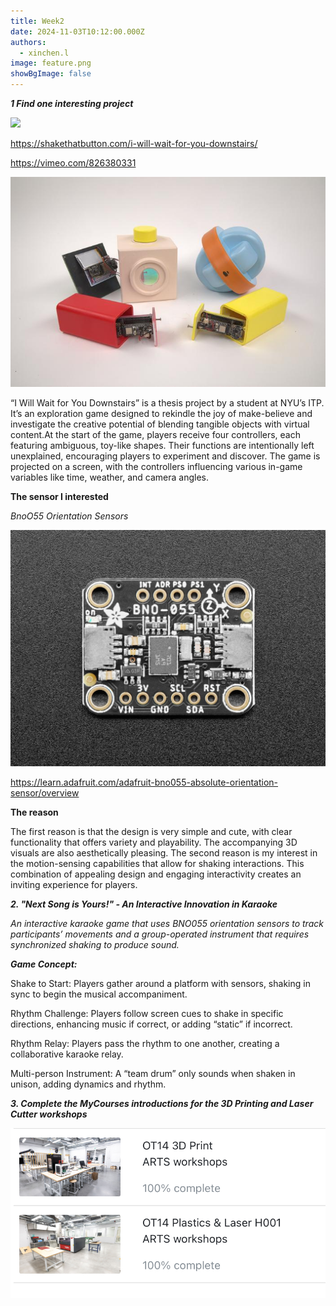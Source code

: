 ```yaml
---
title: Week2
date: 2024-11-03T10:12:00.000Z
authors:
  - xinchen.l
image: feature.png
showBgImage: false
---
```

***1 Find one interesting project***

![](feature.png)

<https://shakethatbutton.com/i-will-wait-for-you-downstairs/>

[](https://shakethatbutton.com/i-will-wait-for-you-downstairs/)<https://vimeo.com/826380331>

[](https://vimeo.com/826380331)

![](2v3a8796.jpg)



[](https://shakethatbutton.com/i-will-wait-for-you-downstairs/)“I Will Wait for You Downstairs” is a thesis project by a student at NYU’s ITP. It’s an exploration game designed to rekindle the joy of make-believe and investigate the creative potential of blending tangible objects with virtual content.At the start of the game, players receive four controllers, each featuring ambiguous, toy-like shapes. Their functions are intentionally left unexplained, encouraging players to experiment and discover. The game is projected on a screen, with the controllers influencing various in-game variables like time, weather, and camera angles.

**The sensor I interested** 

*BnoO55 Orientation Sensors*

![](sensors_bno055_stemma_top.jpg)

<https://learn.adafruit.com/adafruit-bno055-absolute-orientation-sensor/overview>

[](https://learn.adafruit.com/adafruit-bno055-absolute-orientation-sensor/overview)**The reason**

The first reason is that the design is very simple and cute, with clear functionality that offers variety and playability. The accompanying 3D visuals are also aesthetically pleasing. The second reason is my interest in the motion-sensing capabilities that allow for shaking interactions. This combination of appealing design and engaging interactivity creates an inviting experience for players.

***2. "Next Song is Yours!" - An Interactive Innovation in Karaoke***

*An interactive karaoke game that uses BNO055 orientation sensors to track participants’ movements and a group-operated instrument that requires synchronized shaking to produce sound.*

***Game Concept:***

Shake to Start: Players gather around a platform with sensors, shaking in sync to begin the musical accompaniment.

Rhythm Challenge: Players follow screen cues to shake in specific directions, enhancing music if correct, or adding “static” if incorrect.

Rhythm Relay: Players pass the rhythm to one another, creating a collaborative karaoke relay.

Multi-person Instrument: A “team drum” only sounds when shaken in unison, adding dynamics and rhythm.



***3. Complete the MyCourses introductions for the 3D Printing and Laser Cutter workshops*** 

![](img_4718.jpeg)
